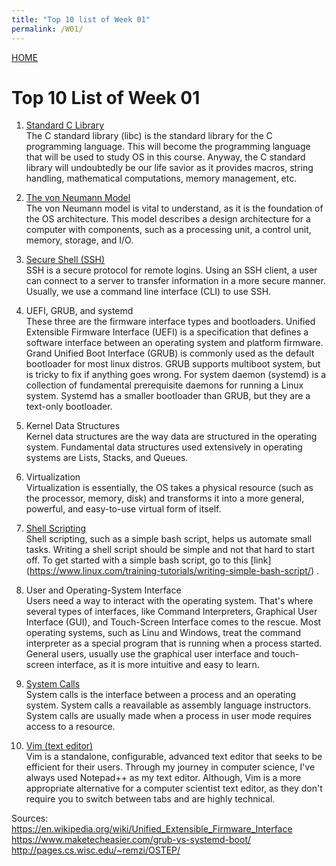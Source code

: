 ```yaml
---
title: "Top 10 list of Week 01"
permalink: /W01/
---
```


[HOME](../)

# Top 10 List of Week 01

1. [Standard C Library](https://en.wikipedia.org/wiki/C_standard_library)<br>
The C standard library (libc) is the standard library for the C programming language. This will become the programming language that will be used to study OS in this course. Anyway, the C standard library will undoubtedly be our life savior as it provides macros, string handling, mathematical computations, memory management, etc.


2. [The von Neumann Model](https://en.wikipedia.org/wiki/Von_Neumann_architecture)<br>
The von Neumann model is vital to understand, as it is the foundation of the OS architecture. This model describes a design architecture for a computer with components, such as a processing unit, a control unit, memory, storage, and I/O.

3. [Secure Shell (SSH)](https://www.computerhope.com/jargon/s/ssh.htm)<br>
SSH is a secure protocol for remote logins. Using an SSH client, a user can connect to a server to transfer information in a more secure manner. Usually, we use a command line interface (CLI) to use SSH.

4. UEFI, GRUB, and systemd <br>
These three are the firmware interface types and bootloaders. Unified Extensible Firmware Interface (UEFI) is a specification that defines a software interface between an operating system and platform firmware. Grand Unified Boot Interface (GRUB) is commonly used as the default bootloader for most linux distros. GRUB supports multiboot system, but is tricky to fix if anything goes wrong. For system daemon (systemd) is a collection of fundamental prerequisite daemons for running a Linux system. Systemd has a smaller bootloader than GRUB, but they are a text-only bootloader.

5. Kernel Data Structures<br>
Kernel data structures are the way data are structured in the operating system. Fundamental data structures used extensively in operating systems are Lists, Stacks, and Queues.

6. Virtualization<br>
Virtualization is essentially, the OS takes a physical resource (such as the processor, memory, disk) and transforms it into a more general, powerful, and easy-to-use virtual form of itself.

7. [Shell Scripting](https://tldp.org/LDP/abs/html/x17129.html)<br>
Shell scripting, such as a simple bash script, helps us automate small tasks. Writing a shell script should be simple and not that hard to start off. To get started with a simple bash script, go to this [link] (https://www.linux.com/training-tutorials/writing-simple-bash-script/) .

8. User and Operating-System Interface <br>
Users need a way to interact with the operating system. That's where several types of interfaces, like Command Interpreters, Graphical User Interface (GUI), and Touch-Screen Interface comes to the rescue. Most operating systems, such as Linu and Windows, treat the command interpreter as a special program that is running when a process started. General users, usually use the graphical user interface and touch-screen interface, as it is more intuitive and easy to learn.

9. [System Calls](https://www.tutorialspoint.com/what-are-system-calls-in-operating-system)<br>
System calls is the interface between a process and an operating system. System calls a reavailable as assembly language instructors. System calls are usually made when a process in user mode requires access to a resource.

10. [Vim (text editor)](https://www.vim.org/about.php)<br>
Vim is a standalone, configurable, advanced text editor that seeks to be efficient for their users. Through my journey in computer science, I've always used Notepad++ as my text editor. Although, Vim is a more appropriate alternative for a computer scientist text editor, as they don't require you to switch between tabs and are highly technical.

Sources: <br>
https://en.wikipedia.org/wiki/Unified_Extensible_Firmware_Interface <br>
https://www.maketecheasier.com/grub-vs-systemd-boot/ <br>
http://pages.cs.wisc.edu/~remzi/OSTEP/
